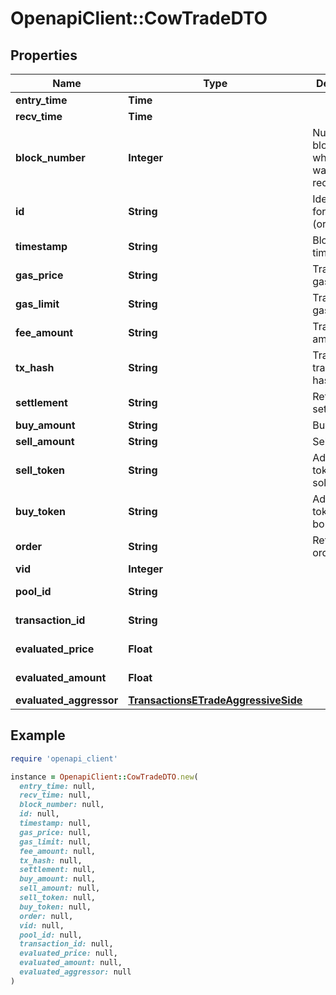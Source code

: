 # OpenapiClient::CowTradeDTO

## Properties

| Name | Type | Description | Notes |
| ---- | ---- | ----------- | ----- |
| **entry_time** | **Time** |  | [optional] |
| **recv_time** | **Time** |  | [optional] |
| **block_number** | **Integer** | Number of block in which entity was recorded. | [optional] |
| **id** | **String** | Identifier, format: (order id)|(transaction hash)|(event index). | [optional] |
| **timestamp** | **String** | Block&#39;s timestamp. | [optional] |
| **gas_price** | **String** | Transaction&#39;s gas price. | [optional] |
| **gas_limit** | **String** | Transaction&#39;s gas limit. | [optional] |
| **fee_amount** | **String** | Trade&#39;s fee amount. | [optional] |
| **tx_hash** | **String** | Trade event transaction hash. | [optional] |
| **settlement** | **String** | Reference to settlement. | [optional] |
| **buy_amount** | **String** | Buy amount. | [optional] |
| **sell_amount** | **String** | Sell amount. | [optional] |
| **sell_token** | **String** | Address of token that is sold. | [optional] |
| **buy_token** | **String** | Address of token that is bought. | [optional] |
| **order** | **String** | Reference to order. | [optional] |
| **vid** | **Integer** |  | [optional] |
| **pool_id** | **String** |  | [optional][readonly] |
| **transaction_id** | **String** |  | [optional][readonly] |
| **evaluated_price** | **Float** |  | [optional][readonly] |
| **evaluated_amount** | **Float** |  | [optional][readonly] |
| **evaluated_aggressor** | [**TransactionsETradeAggressiveSide**](TransactionsETradeAggressiveSide.md) |  | [optional] |

## Example

```ruby
require 'openapi_client'

instance = OpenapiClient::CowTradeDTO.new(
  entry_time: null,
  recv_time: null,
  block_number: null,
  id: null,
  timestamp: null,
  gas_price: null,
  gas_limit: null,
  fee_amount: null,
  tx_hash: null,
  settlement: null,
  buy_amount: null,
  sell_amount: null,
  sell_token: null,
  buy_token: null,
  order: null,
  vid: null,
  pool_id: null,
  transaction_id: null,
  evaluated_price: null,
  evaluated_amount: null,
  evaluated_aggressor: null
)
```

